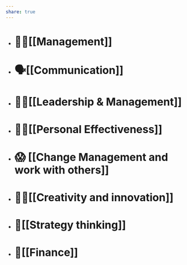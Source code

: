 ```yaml
---
share: true
---
```


- # 👩‍💼[[Management]]

- # 🗣️[[Communication]]

- # 🙋‍♀️[[Leadership & Management]]

- # 👩‍💻[[Personal Effectiveness]]

- # 😱 [[Change Management and work with others]]

- # 👩‍🎨[[Creativity and innovation]]

- # 🧠[[Strategy thinking]]

- # 🤑[[Finance]]
